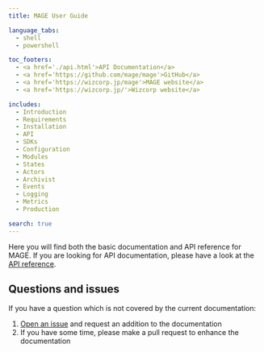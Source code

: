```yaml
---
title: MAGE User Guide

language_tabs:
  - shell
  - powershell

toc_footers:
  - <a href='./api.html'>API Documentation</a>
  - <a href='https://github.com/mage/mage'>GitHub</a>
  - <a href='https://wizcorp.jp/mage'>MAGE website</a>
  - <a href='https://wizcorp.jp/'>Wizcorp website</a>

includes:
  - Introduction
  - Requirements
  - Installation
  - API
  - SDKs
  - Configuration
  - Modules
  - States
  - Actors
  - Archivist
  - Events
  - Logging
  - Metrics
  - Production

search: true
---
```


Here you will find both the basic documentation and API
reference for MAGE. If you are looking for API documentation,
please have a look at the [API reference](./api.html).

## Questions and issues

If you have a question which is not covered by the current
documentation:

  1. [Open an issue](https://github.com/mage/mage/issues/new) and request an addition to the documentation
  2. If you have some time, please make a pull request to enhance the documentation
